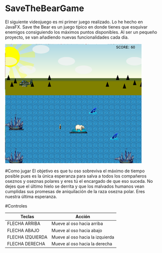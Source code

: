 # SaveTheBearGame
El siguiente videojuego es mi primer juego realizado. Lo he hecho en JavaFX.
Save the Bear es un juego típico en donde tienes que esquivar enemigos consiguiendo los máximos puntos disponibles. Al ser un pequeño proyecto, se van añadiendo nuevas funcionalidades cada día.

<img src="https://github.com/antoiba86/SaveTheBearGame/blob/master/src/img/fondoinstrucciones.png" width="450">

#Como jugar
El objetivo es que tu oso sobreviva el máximo de tiempo posible pues es la única esperanza para salva a todos los compañeros oseznos y oseznas polares y eres tú el encargado de que eso suceda.
No dejes que el último hielo se derrita y que los malvados humanos vean cumplidas sus promesas de aniquilación de la raza osezna polar.
Eres nuestra última esperanza.

#Controles

<table>
  <thead>
    <th>Teclas</th>
    <th>Acción</th>
  </thead>
  <tbody>
    <tr>
      <td>FLECHA ARRIBA</td>
      <td>Mueve al oso hacia arriba</td>
    </tr>
    <tr>
      <td>FLECHA ABAJO</td>
      <td>Mueve al oso hacia abajo</td>
    </tr>
    <tr>
      <td>FLECHA IZQUIERDA</td>
      <td>Mueve al oso hacia la izquierda</td>
    </tr>
    <tr>
      <td>FLECHA DERECHA</td>
      <td>Mueve al oso hacia la derecha</td>
    </tr>
  </tbody>
</table>
